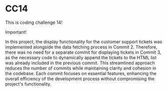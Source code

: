 # CC14

This is coding challenge 14!


Important!

In this project, the display functionality for the customer support tickets was implemented alongside the data fetching process in Commit 2. Therefore, there was no need for a separate commit for displaying tickets in Commit 3, as the necessary code to dynamically append the tickets to the HTML list was already included in the previous commit. This streamlined approach reduces the number of commits while maintaining clarity and cohesion in the codebase. Each commit focuses on essential features, enhancing the overall efficiency of the development process without compromising the project's functionality.
